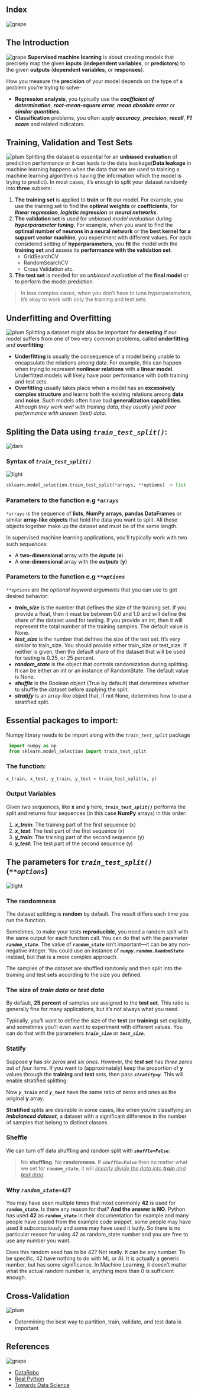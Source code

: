 ## Index
![grape](https://user-images.githubusercontent.com/12748752/126882595-d1f5449e-14bb-4ab3-809c-292caf0858a1.png)
## The Introduction
![grape](https://user-images.githubusercontent.com/12748752/126882595-d1f5449e-14bb-4ab3-809c-292caf0858a1.png)
**Supervised machine learning** is about creating models that precisely map the given **inputs** (**independent variables**, or **predictors**) to the given **outputs** (**dependent variables**, or **responses**).

How you measure the **precision** of your model depends on the type of a problem you’re trying to solve- 
  * **Regression analysis**, you typically use the **_coefficient of determination_**, **_root-mean-square error_**, **_mean absolute error_** or **_similar quantities_**. 
  * **Classification** problems, you often apply **_accuracy_**, **_precision_**, **_recall_**, **_F1 score_** and related indicators.

## Training, Validation and Test Sets
![plum](https://user-images.githubusercontent.com/12748752/126882596-b9ba4645-7001-435e-9a3c-d4416a2543c1.png)
Splitting the dataset is essential for an **unbiased evaluation** of prediction performance or it can leads to the data leackage(**Data leakage** in machine learning happens when the data that we are used to training a machine learning algorithm is having the information which the model is trying to predict). In most cases, it’s enough to split your dataset randomly into **three** subsets:
1) **The training set** is applied to **train** or **fit** our model. For example, you use the training set to find the **optimal weights** or **coefficients**, for **_linear regression_**, **_logistic regression_** or **_neural networks_**.
2) **The validation set** is used for _unbiased model evaluation_ during **_hyperparameter tuning_**. For example, when you want to find the **optimal number of neurons in a neural network** or the **best kernel for a support vector machine**, you experiment with different values. For each considered setting of **hyperparameters**, you **fit** the model with the **training set** and assess its **performance with the validation set**.
   * GridSearchCV
   * RandomSearchCV
   * Cross Validation.etc.
3) **The test set** is needed for an _unbiased evaluation_ of the **final model** or to perform the model prediction.

> In less complex cases, when you don’t have to tune hyperparameters, it’s okay to work with only the training and test sets.

## Underfitting and Overfitting
![plum](https://user-images.githubusercontent.com/12748752/126882596-b9ba4645-7001-435e-9a3c-d4416a2543c1.png)
Splitting a dataset might also be important for **detecting** if our model suffers from one of two very common problems, called **underfitting** and **overfitting**:
* **Underfitting** is usually the consequence of a model being unable to encapsulate the relations among data. For example, this can happen when trying to represent **nonlinear relations** with a **linear model**. Underfitted models will likely have poor performance with both training and test sets.
* **Overfitting** usually takes place when a model has an **excessively complex structure** and learns both the existing relations among **data** and **noise**. Such models often have bad **generalization capabilities**. _Although they work well with training data_, _they usually yield poor performance with unseen (test) data_.


## Spliting the Data using _`train_test_split()`_:
![dark](https://user-images.githubusercontent.com/12748752/126882595-d1f5449e-14bb-4ab3-809c-292caf0858a1.png)

### Syntax of _`train_test_split()`_
![light](https://user-images.githubusercontent.com/12748752/126882596-b9ba4645-7001-435e-9a3c-d4416a2543c1.png)

```Python
sklearn.model_selection.train_test_split(*arrays, **options) -> list
```

### Parameters to the function e.g _`*arrays`_
_`*arrays`_ is the sequence of **lists**, **NumPy arrays**, **pandas DataFrames** or similar **array-like objects** that hold the data you want to split. All these objects together make up the dataset and must be of the same length.

In supervised machine learning applications, you’ll typically work with two such _sequences_:
* A **two-dimensional** array with the **_inputs_** (**x**)
* A **one-dimensional** array with the **_outputs_** (**y**)

### Parameters to the function e.g _`**options`_
_`**options`_ are the _optional keyword arguments_ that you can use to get desired behavior:
* **_train_size_** is the number that defines the size of the training set. If you provide a float, then it must be between 0.0 and 1.0 and will define the share of the dataset used for testing. If you provide an int, then it will represent the total number of the training samples. The default value is None.
* **_test_size_** is the number that defines the size of the test set. It’s very similar to train_size. You should provide either train_size or test_size. If neither is given, then the default share of the dataset that will be used for testing is 0.25, or 25 percent.
* **_random_state_** is the object that controls randomization during splitting. It can be either an int or an instance of RandomState. The default value is None.
* **_shuffle_** is the Boolean object (True by default) that determines whether to shuffle the dataset before applying the split.
* **_stratify_** is an array-like object that, if not None, determines how to use a stratified split.


## Essential packages to import:
Numpy library needs to be import along with the  _`train_test_split`_ package
```Python
 import numpy as np
 from sklearn.model_selection import train_test_split
```
### The function:
```Python 
x_train, x_test, y_train, y_test = train_test_split(x, y)
```
### Output Variables
Given two sequences, like **x** and **y** here, ***`train_test_split()`*** performs the split and returns four sequences (in this case **NumPy** arrays) in this order:

1) **_x_train_**: The training part of the first sequence (x)
2) **_x_test_**: The test part of the first sequence (x)
3) **_y_train_**: The training part of the second sequence (y)
4) **_y_test_**: The test part of the second sequence (y)

## The parameters for _`train_test_split()`_ (_`**options`_)
![light](https://user-images.githubusercontent.com/12748752/126882596-b9ba4645-7001-435e-9a3c-d4416a2543c1.png)

### The randomness
The dataset splitting is **random** by default. The result differs each time you run the function.

Sometimes, to make your tests **reproducible**, you need a random split with the same output for each function call. You can do that with the parameter **_`random_state`_**. The value of **_`random_state`_** isn’t important—it can be any non-negative integer. You could use an instance of **_`numpy.random.RandomState`_** instead, but that is a more complex approach.

The samples of the dataset are shuffled randomly and then split into the training and test sets according to the size you defined.

### The size of _train data_ or _test data_
By default, **25 percent** of samples are assigned to the **test set**. This ratio is generally fine for many applications, but it’s not always what you need.

Typically, you’ll want to define the size of the **test** (or **training**) set explicitly, and sometimes you’ll even want to experiment with different values. You can do that with the parameters **_`train_size`_** or **_`test_size`_**.

### Statify
Suppose **y** has _six zeros_ and _six ones_. However, the _**test set**_ has _three zeros_ out of _four items_. If you want to (approximately) keep the proportion of **y** values through the **training** and **test** sets, then pass **_`stratify=y`_**. This will enable stratified splitting:

Now **_`y_train`_** and **_`y_test`_** have the same ratio of zeros and ones as the original **y** array.

**Stratified** splits are desirable in some cases, like when you’re classifying an **_imbalanced dataset_**, a dataset with a significant difference in the number of samples that belong to distinct classes.

### Sheffle
We can turn off data shuffling and random split with **_`shuffle=False`_**:  
> No **shuffling**. No **randomness**. If **_`shuffle=False`_** then no matter what we set for **_`random_state`_**, it will <ins><i>linearly divide the data into **train** and **test** data</i></ins>.

### Why _`random_state=42`_?
You may have seen multiple times that most commonly **42** is used for **`random_state`**. Is there any reason for that? **And the answer is NO**. Python has used **42** as **`random_state`** in their documentation for example and many people have copied from the example code snippet, some people may have used it subconsciously and some may have used it lazily. So there is no particular reason for using 42 as random_state number and you are free to use any number you want.

Does this random seed has to be 42? Not really. It can be any number. To be specific, 42 have nothing to do with ML or AI. It is actually a generic number, but has some significance. In Machine Learning, it doesn't matter what the actual random number is, anything more than 0 is sufficient enough.







## Cross-Validation
![plum](https://user-images.githubusercontent.com/12748752/126882596-b9ba4645-7001-435e-9a3c-d4416a2543c1.png)
* Determining the best way to partition, train, validate, and test data is important





## References
![grape](https://user-images.githubusercontent.com/12748752/126882595-d1f5449e-14bb-4ab3-809c-292caf0858a1.png)
* [DataRobo](https://www.datarobot.com/wiki/)
* [Real Python](https://realpython.com/train-test-split-python-data/)
* [Towards Data Science](https://towardsdatascience.com/understanding-train-test-split-scikit-learn-python-ea676d5e3d1)
